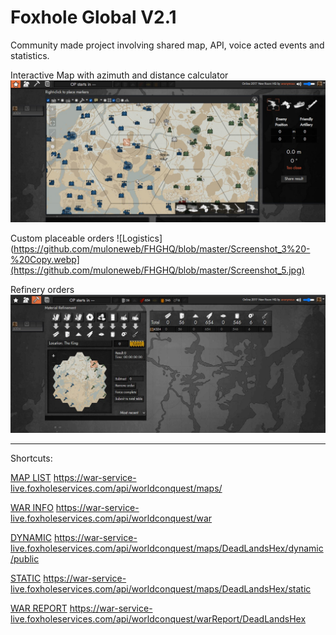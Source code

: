  Foxhole Global V2.1
=================
Community made project involving shared map, API, voice acted events and statistics.

Interactive Map with azimuth and distance calculator
![Interactive Map with azimuth and distance calculator](https://github.com/muloneweb/FHGHQ/blob/master/Screenshot_3%20-%20Copy.webp)

Custom placeable orders
![Logistics](https://github.com/muloneweb/FHGHQ/blob/master/Screenshot_3%20-%20Copy.webp](https://github.com/muloneweb/FHGHQ/blob/master/Screenshot_5.jpg)

Refinery orders
![Logistics](https://github.com/muloneweb/FHGHQ/blob/master/Screenshot_4.jpg)


_________
Shortcuts:

[MAP LIST](https://war-service-live.foxholeservices.com/api/worldconquest/maps/) https://war-service-live.foxholeservices.com/api/worldconquest/maps/

[WAR INFO](https://war-service-live.foxholeservices.com/api/worldconquest/war) https://war-service-live.foxholeservices.com/api/worldconquest/war

[DYNAMIC](https://war-service-live.foxholeservices.com/api/worldconquest/maps/DeadLandsHex/dynamic/public) https://war-service-live.foxholeservices.com/api/worldconquest/maps/DeadLandsHex/dynamic/public

[STATIC](https://war-service-live.foxholeservices.com/api/worldconquest/maps/DeadLandsHex/static) https://war-service-live.foxholeservices.com/api/worldconquest/maps/DeadLandsHex/static

[WAR REPORT](https://war-service-live.foxholeservices.com/api/worldconquest/warReport/DeadLandsHex) https://war-service-live.foxholeservices.com/api/worldconquest/warReport/DeadLandsHex
